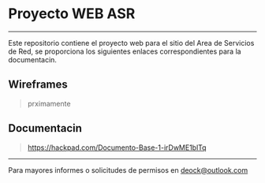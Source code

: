 # Proyecto WEB ASR
----
Este repositorio contiene el proyecto web para el sitio del Area de Servicios de Red, se proporciona los siguientes enlaces correspondientes para la documentacin.

## Wireframes
> prximamente

## Documentacin
> https://hackpad.com/Documento-Base-1-irDwME1blTq

---

Para mayores informes o solicitudes de permisos en deock@outlook.com
